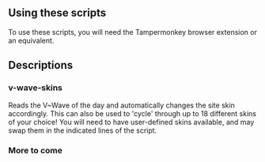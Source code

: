 ## Using these scripts
To use these scripts, you will need the Tampermonkey browser extension or an equivalent.

## Descriptions
### v-wave-skins
Reads the V~Wave of the day and automatically changes the site skin accordingly. This can also be used to 'cycle' through up to 18 different skins of your choice!
You will need to have user-defined skins available, and may swap them in the indicated lines of the script.

### More to come
